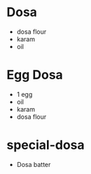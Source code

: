 # Dosa

* dosa flour
* karam
* oil

# Egg Dosa

* 1 egg
* oil
* karam
* dosa flour

# special-dosa

* Dosa batter

